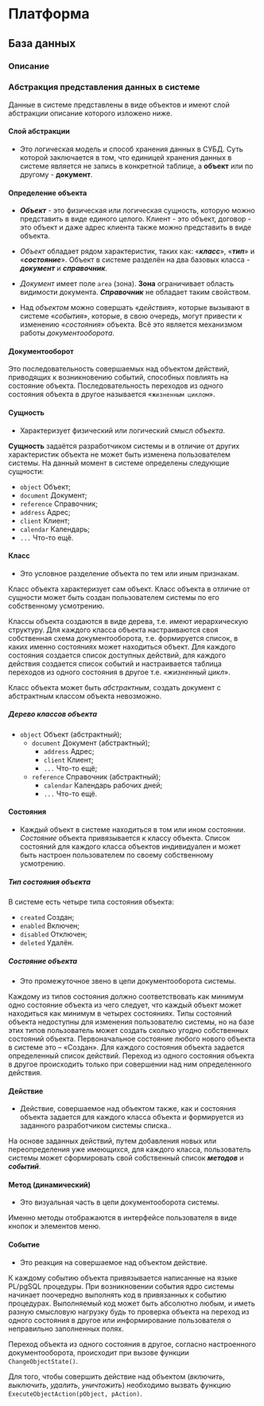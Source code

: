 # Платформа

## База данных 

### Описание

### Абстракция представления данных в системе

Данные в системе представлены в виде объектов и имеют слой абстракции описание которого изложено ниже.

#### Слой абстракции
* Это логическая модель и способ хранения данных в СУБД. Суть которой заключается в том, что единицей хранения данных в системе является не запись в конкретной таблице, а **объект** или по другому - **документ**.     

#### Определение объекта 
* **_Объект_** - это физическая или логическая сущность, которую можно представить в виде единого целого. Клиент - это объект, договор - это объект и даже адрес клиента также можно представить в виде объекта.

* _Объект_ обладает рядом характеристик, таких как: «**_класс_**», «**_тип_**» и «**_состояние_**». Объект в системе разделён на два базовых класса - **_документ_** и **_справочник_**.

* _Документ_ имеет поле `area` (зона). **Зона** ограничивает область видимости документа. **_Справочник_** не обладает таким свойством.

* Над _объектом_ можно совершать «_действия_», которые вызывают в системе «_события_», которые, в свою очередь, могут привести к изменению «_состояния_» объекта. Всё это является механизмом работы _документооборота_.

#### Документооборот
Это последовательность совершаемых над объектом действий, приводящих к возникновению событий, способных повлиять на состояние объекта. Последовательность переходов из одного состояния объекта в другое называется «`жизненным циклом`».

#### Сущность
* Характеризует физический или логический смысл _объекта_.

**Сущность** задаётся разработчиком системы и в отличие от других характеристик объекта не может быть изменена пользователем системы. На данный момент в системе определены следующие сущности:
- `object` Объект;
- `document` Документ;
- `reference` Справочник;
- `address` Адрес;
- `client` Клиент;
- `calendar` Календарь;
- `...` Что-то ещё.

#### Класс
* Это условное разделение объекта по тем или иным признакам.

Класс объекта характеризует сам объект. Класс объекта в отличие от сущности может быть создан пользователем системы по его собственному усмотрению.

Классы объекта создаются в виде дерева, т.е. имеют иерархическую структуру. Для каждого класса объекта настраиваются своя собственная схема документооборота, т.е. формируется список, в каких именно состояниях может находиться объект. Для каждого состояния создается список доступных действий, для каждого действия создается список событий и настраивается таблица переходов из одного состояния в другое т.е. «_жизненный цикл_».

Класс объекта может быть _абстрактным_, создать документ с абстрактным классом объекта невозможно.

##### Дерево классов объекта
- `object` Объект (абстрактный);
  - `document` Документ (абстрактный);
    - `address` Адрес;
    - `client` Клиент;
    - `...` Что-то ещё;
  - `reference` Справочник (абстрактный);
    - `calendar` Календарь рабочих дней;
    - `...` Что-то ещё.

#### Состояния
* Каждый объект в системе находиться в том или ином состоянии. _Состояние_ объекта привязывается к классу объекта. Список состояний для каждого класса объектов индивидуален и может быть настроен пользователем по своему собственному усмотрению.

##### Тип состояния объекта
В системе есть четыре типа состояния объекта:
- `created` Создан;
- `enabled` Включен;
- `disabled` Отключен;
- `deleted` Удалён.

##### Состояние объекта
* Это промежуточное звено в цепи документооборота системы.

Каждому из типов состояния должно соответствовать как минимум одно состояние объекта из чего следует, что каждый объект может находиться как минимум в четырех состояниях. Типы состояний объекта недоступны для изменения пользователю системы, но на базе этих типов пользователь может создать сколько угодно собственных состояний объекта. Первоначальное состояние любого нового объекта в системе это – «Создан». Для каждого состояния объекта задается определенный список действий. Переход из одного состояния объекта в другое происходить только при совершении над ним определенного действия.

#### Действие
* Действие, совершаемое над объектом также, как и состояния объекта задается для каждого класса объекта и формируется из заданного разработчиком системы списка..

На основе заданных действий, путем добавления новых или переопределения уже имеющихся, для каждого класса, пользователь системы может сформировать свой собственный список **_методов_** и **_событий_**.
 
#### Метод (динамический)
* Это визуальная часть в цепи документооборота системы.

Именно методы отображаются в интерфейсе пользователя в виде кнопок и элементов меню.

#### Событие
* Это реакция на совершаемое над объектом действие.

К каждому событию объекта привязывается написанные на языке PL/pgSQL процедуры. При возникновении события ядро системы начинает поочередно выполнять код в привязанных к событию процедурах. Выполняемый код может быть абсолютно любым, и иметь разную смысловую нагрузку будь то проверка объекта на переход из одного состояния в другое или информирование пользователя о неправильно заполненных полях.

Переход объекта из одного состояния в другое, согласно настроенного документооборота, происходит при вызове функции `ChangeObjectState()`.

Для того, чтобы совершить действие над объектом (_включить_, _выключить_, _удалить_, _уничтожить_) необходимо вызвать функцию `ExecuteObjectAction(pObject, pAction)`.
